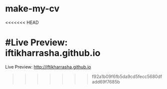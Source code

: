 # make-my-cv
<<<<<<< HEAD

#Live Preview: iftikharrasha.github.io
=======
Live Preview: http://iftikharrasha.github.io
>>>>>>> f92a1b09f6fb5da9cd5fecc5680dfadd69f7685b
